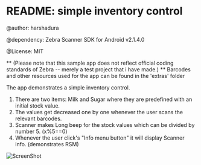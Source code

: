 README: simple inventory control 
===============================

@author: harshadura

@dependency: Zebra Scanner SDK for Android v2.1.4.0

@License: MIT 

** (Please note that this sample app does not reflect official coding standards of Zebra -- merely a test project that i have made.)
** Barcodes and other resources used for the app can be found in the 'extras' folder

The app demonstrates a simple inventory control.
1) There are two items: Milk and Sugar where they are predefined with an initial stock value. 
2) The values get decreased one by one whenever the user scans the relevant barcodes.
3) Scanner makes Long beep for the stock values which can be divided by number 5.   (x%5==0)
4) Whenever the user click's "Info menu button" it will display Scanner info. (demonstrates RSM)



![ScreenShot](https://raw.github.com/harshadura/zebra-scanner-simpleinventory/master/extras/device-2017-10-31-180000.png)
